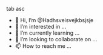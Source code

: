 tab
asc
- 👋 Hi, I’m @Hadhsveisvejkbsjsje
- 👀 I’m interested in ...
- 🌱 I’m currently learning ...
- 💞️ I’m looking to collaborate on ...
- 📫 How to reach me ...

<!---
Hadhsveisvejkbsjsje/Hadhsveisvejkbsjsje is a ✨ special ✨ repository because its `README.md` (this file) appears on your GitHub profile.
You can click the Preview link to take a look at your changes.
--->
